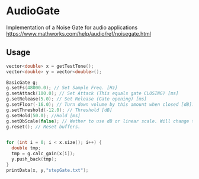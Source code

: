 # AudioGate
Implementation of a Noise Gate for audio applications
https://www.mathworks.com/help/audio/ref/noisegate.html

## Usage
```c++
vector<double> x = getTestTone();
vector<double> y = vector<double>();

BasicGate g;
g.setFs(48000.0); // Set Sample Freq. [Hz]
g.setAttack(100.0); // Set Attack (This equals gate CLOSING) [ms]
g.setRelease(5.0); // Set Release (Gate opening) [ms]
g.setFloor(-16.0); // Turn down volume by this amount when closed [dB].
g.setThreshold(-12.0); // Threshold [dB]
g.setHold(50.0); //Hold [ms]
g.setDbScale(false); // Wether to use dB or linear scale. Will change the shape of gain envelope a bit when gate is opening/closing. 
g.reset(); // Reset buffers.


for (int i = 0; i < x.size(); i++) {
  double tmp;
  tmp = g.calc_gain(x[i]);
  y.push_back(tmp);
}
printData(x, y,"stepGate.txt");
```
